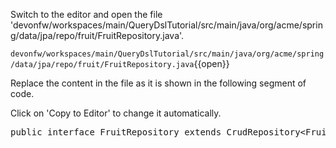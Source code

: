 

Switch to the editor and open the file 'devonfw/workspaces/main/QueryDslTutorial/src/main/java/org/acme/spring/data/jpa/repo/fruit/FruitRepository.java'.

`devonfw/workspaces/main/QueryDslTutorial/src/main/java/org/acme/spring/data/jpa/repo/fruit/FruitRepository.java`{{open}}




Replace the content in the file as it is shown in the following segment of code.


Click on 'Copy to Editor' to change it automatically.

<pre class="file" data-filename="devonfw/workspaces/main/QueryDslTutorial/src/main/java/org/acme/spring/data/jpa/repo/fruit/FruitRepository.java" data-target="insert" data-marker="public interface FruitRepository extends CrudRepository&lt;Fruit, Long&gt; {">
public interface FruitRepository extends CrudRepository&lt;Fruit, Long&gt;, FruitFragment {</pre>

